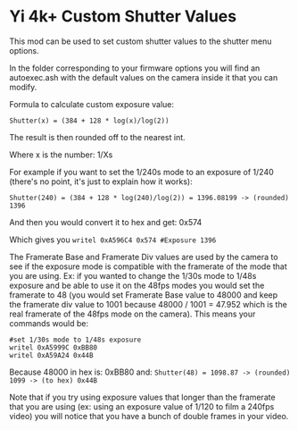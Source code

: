 # Yi 4k+ Custom Shutter Values

This mod can be used to set custom shutter values to the shutter menu options.

In the folder corresponding to your firmware options you will find an 
autoexec.ash with the default values on the camera inside it that you can 
modify.

Formula to calculate custom exposure value: 

```Shutter(x) = (384 + 128 * log(x)/log(2))```

The result is then rounded off to the nearest int.

Where x is the number: 1/Xs

For example if you want to set the 1/240s mode to an exposure of 1/240 (there's 
no point, it's just to explain how it works):

```Shutter(240) = (384 + 128 * log(240)/log(2)) = 1396.08199 -> (rounded) 1396```

And then you would convert it to hex and get: 0x574

Which gives you ```writel 0xA596C4 0x574 #Exposure 1396```

The Framerate Base and Framerate Div values are used by the camera to see if 
the exposure mode is compatible with the framerate of the mode that you are 
using. Ex: if you wanted to change the 1/30s mode to 1/48s exposure and be able 
to use it on the 48fps modes you would set the framerate to 48 (you would set 
Framerate Base value to 48000 and keep the framerate div value to 1001 because 
48000 / 1001 = 47.952 which is the real framerate of the 48fps mode on the 
camera). This means your commands would be:

```
#set 1/30s mode to 1/48s exposure
writel 0xA5999C 0xBB80
writel 0xA59A24 0x44B
```

Because 48000 in hex is: 0xBB80 and: ```Shutter(48) = 1098.87 -> (rounded) 1099 -> (to hex) 0x44B```

Note that if you try using exposure values that longer than the framerate that 
you are using (ex: using an exposure value of 1/120 to film a 240fps video) you 
will notice that you have a bunch of double frames in your video.
